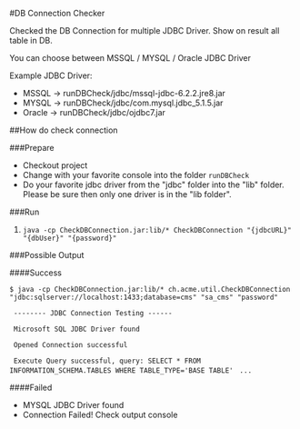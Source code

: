 #DB Connection Checker

Checked the DB Connection for multiple JDBC Driver. Show on result all table in DB.

You can choose between MSSQL / MYSQL / Oracle JDBC Driver

Example JDBC Driver:
- MSSQL -> runDBCheck/jdbc/mssql-jdbc-6.2.2.jre8.jar
- MYSQL -> runDBCheck/jdbc/com.mysql.jdbc_5.1.5.jar
- Oracle -> runDBCheck/jdbc/ojdbc7.jar

##How do check connection

###Prepare

- Checkout project
- Change with your favorite console into the folder `runDBCheck`
- Do your favorite jdbc driver from the "jdbc" folder into the "lib" folder. Please be sure then only one driver is in the "lib folder".


###Run

1. `java -cp CheckDBConnection.jar:lib/* CheckDBConnection "{jdbcURL}" "{dbUser}" "{password}"`


###Possible Output

####Success

`$ java -cp CheckDBConnection.jar:lib/* ch.acme.util.CheckDBConnection "jdbc:sqlserver://localhost:1433;database=cms" "sa_cms" "password"`

` -------- JDBC Connection Testing ------`

` Microsoft SQL JDBC Driver found`

` Opened Connection successful`

` Execute Query successful, query: SELECT * FROM INFORMATION_SCHEMA.TABLES WHERE TABLE_TYPE='BASE TABLE'`
` ...`


####Failed

 - MYSQL JDBC Driver found
 - Connection Failed! Check output console
 
 
 


